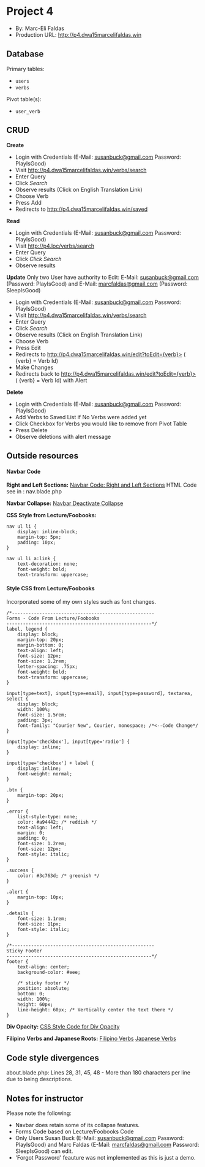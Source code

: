 # Project 4
+ By: Marc-Eli Faldas
+ Production URL: <http://p4.dwa15marcelifaldas.win>

## Database

Primary tables:
  + `users`
  + `verbs`
  
Pivot table(s):
  + `user_verb`


## CRUD

__Create__
  + Login with Credentials (E-Mail: susanbuck@gmail.com Password: PlayIsGood)
  + Visit <http://p4.dwa15marcelifaldas.win/verbs/search>
  + Enter Query
  + Click *Search*
  + Observe results (Click on English Translation Link)
  + Choose Verb
  + Press Add
  + Redirects to <http://p4.dwa15marcelifaldas.win/saved>
  
__Read__
  + Login with Credentials (E-Mail: susanbuck@gmail.com Password: PlayIsGood)
  + Visit <http://p4.loc/verbs/search>
  + Enter Query
  + Click *Click Search*
  + Observe results
  
__Update__
Only two User have authority to Edit: E-Mail: susanbuck@gmail.com (Password: PlayIsGood) and E-Mail: marcfaldas@gmail.com (Password: SleepIsGood)
  + Login with Credentials (E-Mail: susanbuck@gmail.com Password: PlayIsGood)
  + Visit <http://p4.dwa15marcelifaldas.win/verbs/search>
  + Enter Query
  + Click *Search*
  + Observe results (Click on English Translation Link)
  + Choose Verb
  + Press Edit
  + Redirects to http://p4.dwa15marcelifaldas.win/edit?toEdit={verb}> ( {verb} = Verb Id)
  + Make Changes
  + Redirects back to http://p4.dwa15marcelifaldas.win/edit?toEdit={verb}> ( {verb} = Verb Id) with Alert
  
  
__Delete__
  + Login with Credentials (E-Mail: susanbuck@gmail.com Password: PlayIsGood)
  + Add Verbs to Saved List if No Verbs were added yet
  + Click Checkbox for Verbs you would like to remove from Pivot Table
  + Press Delete
  + Observe deletions with alert message  

## Outside resources
#### Navbar Code
__Right and Left Sections:__
[Navbar Code: Right and Left Sections](https://stackoverflow.com/questions/19733447/bootstrap-navbar-with-left-center-or-right-aligned-items)
HTML Code see in : nav.blade.php

__Navbar Collapse:__
[Navbar Deactivate Collapse](https://stackoverflow.com/questions/23535289/bootstrap-3-disable-navbar-collapse?utm_medium=organic&utm_source=google_rich_qa&utm_campaign=google_rich_qa)

__CSS Style from Lecture/Foobooks:__
```
nav ul li {
    display: inline-block;
    margin-top: 5px;
    padding: 10px;
}

nav ul li a:link {
    text-decoration: none;
    font-weight: bold;
    text-transform: uppercase;
```
#### Style CSS from Lecture/Foobooks
Incorporated some of my own styles such as font changes.
```
/*----------------------------------------------------
Forms - Code From Lecture/Foobooks
-----------------------------------------------------*/
label, legend {
    display: block;
    margin-top: 20px;
    margin-bottom: 0;
    text-align: left;
    font-size: 12px;
    font-size: 1.2rem;
    letter-spacing: .75px;
    font-weight: bold;
    text-transform: uppercase;
}

input[type=text], input[type=email], input[type=password], textarea, select {
    display: block;
    width: 100%;
    font-size: 1.5rem;
    padding: 3px;
    font-family: "Courier New", Courier, monospace; /*<--Code Change*/
}

input[type='checkbox'], input[type='radio'] {
    display: inline;
}

input[type='checkbox'] + label {
    display: inline;
    font-weight: normal;
}

.btn {
    margin-top: 20px;
}

.error {
    list-style-type: none;
    color: #a94442; /* reddish */
    text-align: left;
    margin: 0;
    padding: 0;
    font-size: 1.2rem;
    font-size: 12px;
    font-style: italic;
}

.success {
    color: #3c763d; /* greenish */
}

.alert {
    margin-top: 10px;
}

.details {
    font-size: 1.1rem;
    font-size: 11px;
    font-style: italic;
}

/*----------------------------------------------------
Sticky Footer
-----------------------------------------------------*/
footer {
    text-align: center;
    background-color: #eee;

    /* sticky footer */
    position: absolute;
    bottom: 0;
    width: 100%;
    height: 60px;
    line-height: 60px; /* Vertically center the text there */
}
```

__Div Opacity:__
[CSS Style Code for Div Opacity](https://stackoverflow.com/questions/3969380/achieving-white-opacity-effect-in-html-css)

__Filipino Verbs and Japanese Roots:__
[Filipino Verbs](http://www.seasite.niu.edu/tagalog/tagalog_verbs.htm)
[Japanese Verbs](http://www.japaneseverbconjugator.com)

## Code style divergences
about.blade.php: Lines 28, 31, 45, 48 - More than 180 characters per line due to being descriptions. 

## Notes for instructor

Please note the following:
* Navbar does retain some of its collapse features.
* Forms Code based on Lecture/Foobooks Code
* Only Users Susan Buck (E-Mail: susanbuck@gmail.com Password: PlayIsGood) and Marc Faldas (E-Mail: marcfaldas@gmail.com Password: SleepIsGood) can edit.
* 'Forgot Password' feauture was not implemented as this is just a demo.